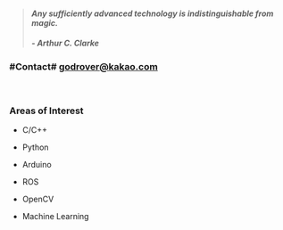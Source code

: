 > #### *Any sufficiently advanced technology is indistinguishable from magic.*
> ##### - Arthur C. Clarke 

### #__Contact#__ godrover@kakao.com

　

### __Areas of Interest__

- C/C++

- Python

- Arduino

- ROS

- OpenCV

- Machine Learning
